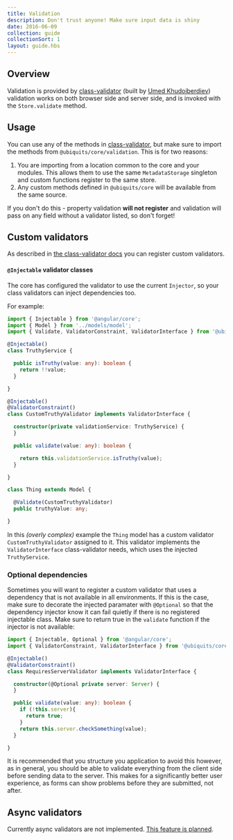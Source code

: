 ```yaml
---
title: Validation
description: Don't trust anyone! Make sure input data is shiny
date: 2016-06-09
collection: guide
collectionSort: 1
layout: guide.hbs
---
```


## Overview

Validation is provided by [class-validator] (built by [Umed Khudoiberdiev][@pleerock]) validation works on both browser
side and server side, and is invoked with the `Store.validate` method.

## Usage
You can use any of the methods in [class-validator], but make sure to import the methods from `@ubiquits/core/validation`.
This is for two reasons:
1. You are importing from a location common to the core and your modules. This allows them to use the same `MetadataStorage` singleton
 and custom functions register to the same store. 
2. Any custom methods defined in `@ubiquits/core` will be available from the same source.

If you don't do this - property validation **will not register** and validation will pass on any field without a validator
listed, so don't forget!

## Custom validators
As described in [the class-validator docs][class-validator-custom] you can register custom validators. 

#### `@Injectable` validator classes 
The core has configured
the validator to use the current `Injector`, so your class validators can inject dependencies too.

For example:
```typescript
import { Injectable } from '@angular/core';
import { Model } from '../models/model';
import { Validate, ValidatorConstraint, ValidatorInterface } from '@ubiquits/core/validation';

@Injectable()
class TruthyService {

  public isTruthy(value: any): boolean {
    return !!value;
  }

}

@Injectable()
@ValidatorConstraint()
class CustomTruthyValidator implements ValidatorInterface {

  constructor(private validationService: TruthyService) {
  }

  public validate(value: any): boolean {

    return this.validationService.isTruthy(value);
  }

}

class Thing extends Model {

  @Validate(CustomTruthyValidator)
  public truthyValue: any;

}
```
In this *(overly complex)* example the `Thing` model has a custom validator `CustomTruthyValidator` assigned to it.
This validator implements the `ValidatorInterface` class-validator needs, which uses the injected `TruthyService`.

### Optional dependencies
Sometimes you will want to register a custom validator that uses a dependency that is not available in all environments.
If this is the case, make sure to decorate the injected paramater with `@Optional` so that the dependency injector know
it can fail quietly if there is no registered injectable class.
Make sure to return true in the `validate` function if the injector is not available:
```typescript
import { Injectable, Optional } from '@angular/core';
import { ValidatorConstraint, ValidatorInterface } from '@ubiquits/core/validation';

@Injectable()
@ValidatorConstraint()
class RequiresServerValidator implements ValidatorInterface {

  constructor(@Optional private server: Server) {
  }

  public validate(value: any): boolean {
    if (!this.server){
      return true;
    }
    return this.server.checkSomething(value);
  }

}
```

It is recommended that you structure you application to avoid this however, as in general, you should be able to validate
everything from the client side before sending data to the server. This makes for a significantly better user experience,
as forms can show problems before they are submitted, not after.

## Async validators
Currently async validators are not implemented. [This feature is planned](https://github.com/ubiquits/ubiquits/issues/86).

[@pleerock]: https://github.com/pleerock
[class-validator]: https://github.com/pleerock/class-validator
[class-validator-custom]: https://github.com/pleerock/class-validator#custom-validation-classes

